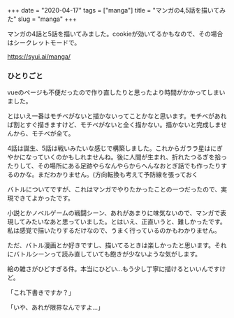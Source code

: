 +++
date = "2020-04-17"
tags = ["manga"]
title = "マンガの4,5話を描いてみた"
slug = "manga"
+++

マンガの4話と5話を描いてみました。cookieが効いてるかもなので、その場合はシークレットモードで。

https://syui.ai/manga/

### ひとりごと

vueのページも不便だったので作り直したりと思ったより時間がかかってしまいました。

とはいえ一番はモチベがないと描かないってことかなと思います。モチベがあれば割とすぐ描きますけど、モチベがないと全く描かない。描かないと完成しませんから、モチベが全て。

4話は誕生、5話は戦いみたいな感じで構築しました。これからガララ星はにぎやかになっていくのかもしれませんね。後に人間が生まれ、折れたつるぎを拾ったりして、その場所にある足跡やらなんやらからへんなおとぎ話でも作ったりするのかな。まだわかりません。(方向転換も考えて予防線を張っておく

バトルについてですが、これはマンガでやりたかったことの一つだったので、実現できてよかったです。

小説とかノベルゲームの戦闘シーン、あれがあまりに味気ないので、マンガで表現してみたいなあと思っていました。とはいえ、正直いうと、難しかったです。私は感覚で描いたりするだけなので、うまく行っているのかもわかりません。

ただ、バトル漫画とか好きですし、描いてるときは楽しかったと思います。それにバトルシーンって読み直していても飽きが少ないような気がします。

絵の雑さがひどすぎる件。本当にひどい...もう少し丁寧に描けるといいんですけど。

「これ下書きですか？」

「いや、あれが限界なんですよ...」

